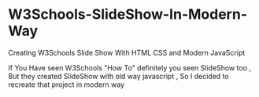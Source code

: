 # W3Schools-SlideShow-In-Modern-Way
Creating W3Schools Slide Show With HTML CSS and Modern JavaScript

If You Have seen W3Schools "How To" definitely you seen SlideShow too , But they created SlideShow with old way javascript , So I decided to recreate that project in modern way

